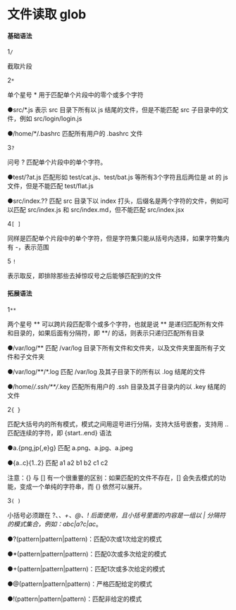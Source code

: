 # 文件读取 glob

#### 基础语法 

1```/```

截取片段

2```*```

单个星号 * 用于匹配单个片段中的零个或多个字符

●src/*.js 表示 src 目录下所有以 js 结尾的文件，但是不能匹配 src 子目录中的文件，例如 src/login/login.js

●/home/*/.bashrc 匹配所有用户的 .bashrc 文件



3```?```

问号 ? 匹配单个片段中的单个字符。

●test/?at.js 匹配形如 test/cat.js、test/bat.js 等所有3个字符且后两位是 at 的 js 文件，但是不能匹配 test/flat.js

●src/index.?? 匹配 src 目录下以 index 打头，后缀名是两个字符的文件，例如可以匹配 src/index.js 和 src/index.md，但不能匹配 src/index.jsx



4```[ ]```

同样是匹配单个片段中的单个字符，但是字符集只能从括号内选择，如果字符集内有 -，表示范围

5 ```! ```

表示取反，即排除那些去掉惊叹号之后能够匹配到的文件

#### 拓展语法 

1```**```

两个星号 ** 可以跨片段匹配零个或多个字符，也就是说 ** 是递归匹配所有文件和目录的，如果后面有分隔符，即 **/ 的话，则表示只递归匹配所有目录

●/var/log/** 匹配 /var/log 目录下所有文件和文件夹，以及文件夹里面所有子文件和子文件夹

●/var/log/**/*.log 匹配 /var/log 及其子目录下的所有以 .log 结尾的文件

●/home/*/.ssh/**/*.key 匹配所有用户的 .ssh 目录及其子目录内的以 .key 结尾的文件



2```{ }```

匹配大括号内的所有模式，模式之间用逗号进行分隔，支持大括号嵌套，支持用 .. 匹配连续的字符，即 {start..end} 语法

●a.{png,jp{,e}g} 匹配 a.png、a.jpg、a.jpeg

●{a..c}{1..2} 匹配 a1 a2 b1 b2 c1 c2

注意：{} 与 [] 有一个很重要的区别：如果匹配的文件不存在，[] 会失去模式的功能，变成一个单纯的字符串，而 {} 依然可以展开。

3```( )```

小括号必须跟在 ?、*、+、@、! 后面使用，且小括号里面的内容是一组以 | 分隔符的模式集合，例如：abc|a?c|ac*。

●?(pattern|pattern|pattern)：匹配0次或1次给定的模式

●*(pattern|pattern|pattern)：匹配0次或多次给定的模式

●+(pattern|pattern|pattern)：匹配1次或多次给定的模式

●@(pattern|pattern|pattern)：严格匹配给定的模式

●!(pattern|pattern|pattern)：匹配非给定的模式